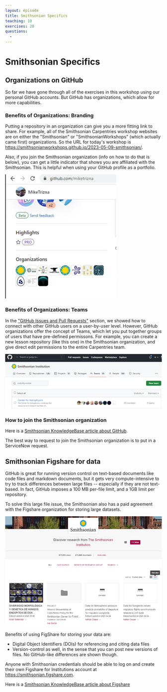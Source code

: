 ```yaml
---
layout: episode
title: Smithsonian Specifics
teaching: 10
exercises: 20
questions:
  - 
---
```


# Smithsonian Specifics

## Organizations on GitHub

So far we have gone through all of the exercises in this workshop using our personal GitHub accounts. But GitHub has organizations, which allow for more capabilities.

### Benefits of Organizations: Branding

Putting a repository in an organization can give you a more fitting link to share. For example, all of the Smithsonian Carpentries workshop websites are on either the "Smithsonian" or "SmithsonianWorkshops" (which actually came first) organizations. So the URL for today's workshop is https://smithsonianworkshops.github.io/2023-05-09-smithsonian/.

Also, if you join the Smithsonian organization (info on how to do that is below), you can get a little indicator that shows you are affiliated with the Smithsonian. This is helpful when using your GitHub profile as a portfolio.

![A screenshot of a GitHub profile showing several organization badges](img/smithsonian/profile_orgs.jpg)

### Benefits of Organizations: Teams

In the ["GitHub Issues and Pull Requests"](contributing.md) section, we showed how to connect with other GitHub users on a user-by-user level. However, GitHub organizations offer the concept of Teams, which let you put together groups of users that have pre-defined permissons. For example, you can create a new lesson repository (like this one) in the Smithsonian organization, and give direct edit permissions to the entire Carpentries team.

![A screenshot of a the GitHub organization showing a single Team](img/smithsonian/si_team_cfa.jpg)

### How to join the Smithsonian organization

Here is a [Smithsonian KnowledgeBase article about GitHub](https://smithsonianprod.servicenowservices.com/si?sys_kb_id=e25737db1b93dc109b33dc6ce54bcbf5&id=kb_article_view&sysparm_rank=1&sysparm_tsqueryId=746fb4f21ba6991010c12020f54bcb64).

The best way to request to join the Smithsonian organization is to put in a ServiceNow request.

## Smithsonian Figshare for data

GitHub is great for running version control on text-based documents like code files and markdown documents, but it gets very compute-intensive to try to track differences between large files -- especially if they are not text-based. In fact, GitHub imposes a 100 MB per-file limit, and a 1GB limit per repository.

To solve this large file issue, the Smithsonian also has a paid agreement with the Figshare organization for storing large datasets.

![A screenshot of a the Smithsonian organization on FigShare](img/smithsonian/si_figshare.jpg)

Benefits of using FigShare for storing your data are:

* Digital Object Identifiers (DOIs) for referencing and citing data files
* Version-control as well, in the sense that you can post new versions of files. No GitHub-like differences are shown though.

Anyone with Smithsonian credentials should be able to log on and create their own Figshare for Institutions account at https://smithsonian.figshare.com.

Here is a [Smithsonian KnowledgeBase article about Figshare](https://smithsonianprod.servicenowservices.com/si?sys_kb_id=df2bfbe21bb2581410c12020f54bcb30&id=kb_article_view&sysparm_rank=1&sysparm_tsqueryId=f09bb6e21bae191010c12020f54bcbad)
